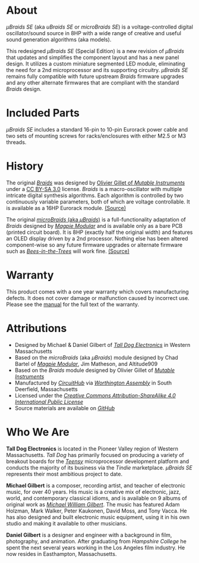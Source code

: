 # About

*µBraids SE* (aka *uBraids SE* or *microBraids SE*) is a voltage-controlled digital oscillator/sound source in 8HP with a wide range of creative and useful sound generation algorithms (aka models).

This redesigned *µBraids SE* (Special Edition) is a new revision of *µBraids* that updates and simplifies the component layout and has a new panel design. It utilizes a custom miniature segmented LED module, eliminating the need for a 2nd microprocessor and its supporting circuitry. *µBraids SE* remains fully compatible with future upstream *Braids* firmware upgrades and any other alternate firmwares that are compliant with the standard *Braids* design.

# Included Parts

*µBraids SE* includes a standard 16-pin to 10-pin Eurorack power cable and two sets of mounting screws for racks/enclosures with either M2.5 or M3 threads.

# History

The original [*Braids*](http://mutable-instruments.net/modules/braids) was designed by [Olivier Gillet of *Mutable Instruments*](http://mutable-instruments.net/about) under a [CC BY-SA 3.0](http://creativecommons.org/licenses/by-sa/3.0) license. *Braids* is a macro-oscillator with multiple intricate digital synthesis algorithms. Each algorithm is controlled by two continuously variable parameters, both of which are voltage controllable. It is available as a 16HP Eurorack module. [(Source)](http://github.com/pichenettes/eurorack)

The original [*microBraids* (aka *µBraids*)](http://store.magpiemodular.com/products/microbraids-pcb) is a full-functionality adaptation of *Braids* designed by [*Magpie Modular*](http://magpiemodular.com) and is available only as a bare PCB (printed circuit board). It is 8HP (exactly half the original width) and features an OLED display driven by a 2nd processor. Nothing else has been altered component-wise so any future firmware upgrades or alternate firmware such as [*Bees-in-the-Trees*](http://timchurches.github.io/Mutated-Mutables) will work fine. [(Source)](http://github.com/MagpieModular/microBraids)

# Warranty

This product comes with a one year warranty which covers manufacturing defects. It does not cover damage or malfunction caused by incorrect use. Please see the [manual](http://www.ubraids-se.com/pdf/uBraids_SE_Manual.pdf) for the full text of the warranty.

# Attributions

- Designed by Michael & Daniel Gilbert of [*Tall Dog Electronics*](http://tall-dog.com) in Western Massachusetts
- Based on the *microBraids* (aka *µBraids*) module designed by Chad Bartel of [*Magpie Modular*](http://magpiemodular.com), Jim Matheson, and Altitude909
- Based on the *Braids* module designed by Olivier Gillet of [*Mutable Instruments*](http://mutable-instruments.net)
- Manufactured by [*CircuitHub*](http://circuithub.com) via [*Worthington Assembly*](http://worthingtonassembly.com) in South Deerfield, Massachusetts
- Licensed under the [*Creative Commons Attribution-ShareAlike 4.0 International Public License*](http://creativecommons.org/licenses/by-sa/4.0)
- Source materials are available on [*GitHub*](http://github.com/loglow/uBraids_SE)

# Who We Are

**Tall Dog Electronics** is located in the Pioneer Valley region of Western Massachusetts. *Tall Dog* has primarily focused on producing a variety of breakout boards for the [*Teensy*](https://www.pjrc.com/teensy/) microprocessor development platform and conducts the majority of its business via the *Tindie* marketplace. *µBraids SE* represents their most ambitious project to date.

**Michael Gilbert** is a composer, recording artist, and teacher of electronic music, for over 40 years. His music is a creative mix of electronic, jazz, world, and contemporary classical idioms, and is available on 9 albums of original work as [*Michael William Gilbert*](http://mwgilbert.com/). The music has featured Adam Holzman, Mark Walker, Peter Kaukonen, David Moss, and Tony Vacca. He has also designed and built electronic music equipment, using it in his own studio and making it available to other musicians.

**Daniel Gilbert** is a designer and engineer with a background in film, photography, and animation. After graduating from *Hampshire College* he spent the next several years working in the Los Angeles film industry. He now resides in Easthampton, Massachusetts.
